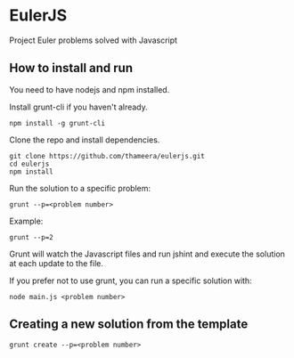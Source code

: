 # EulerJS

Project Euler problems solved with Javascript

## How to install and run

You need to have nodejs and npm installed.

Install grunt-cli if you haven't already.

    npm install -g grunt-cli

Clone the repo and install dependencies.

    git clone https://github.com/thameera/eulerjs.git
    cd eulerjs
    npm install

Run the solution to a specific problem:

    grunt --p=<problem number>

Example:

    grunt --p=2

Grunt will watch the Javascript files and run jshint and execute the solution at each update to the file.

If you prefer not to use grunt, you can run a specific solution with:

    node main.js <problem number>

## Creating a new solution from the template

    grunt create --p=<problem number>

